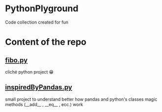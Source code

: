 # PythonPlyground
 Code collection created for fun


# Content of the repo

## [fibo.py](https://github.com/FrancescoLuzzi/PythonPlayground/blob/main/fibo.py)
 cliché python project 😁
 
## [inspiredByPandas.py](https://github.com/FrancescoLuzzi/PythonPlayground/blob/main/inspiredByPandas.py)
 small project to understand better how pandas and python's classes magic methods (\_\_add\_\_ , \_\_eq\_\_ , ecc.) work
